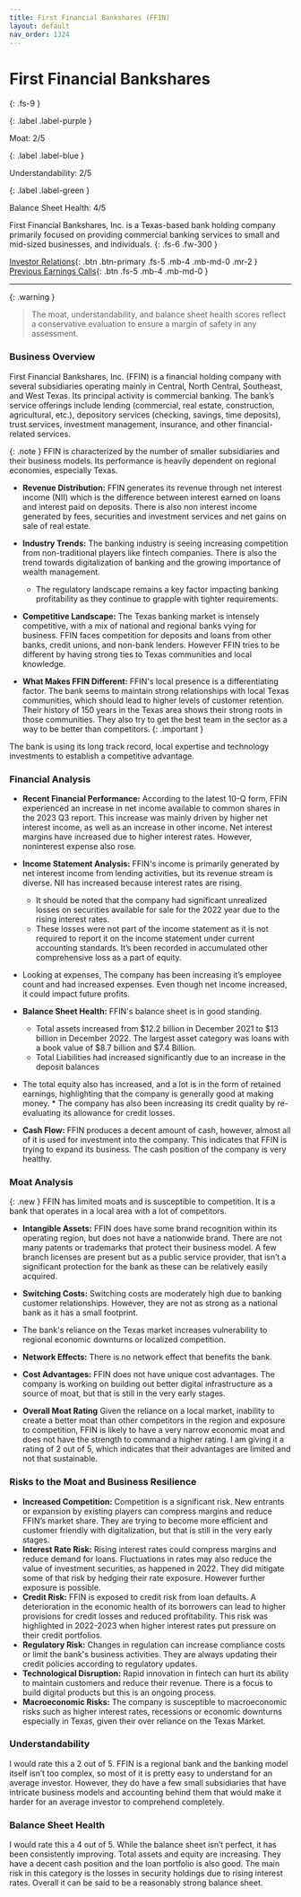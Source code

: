 ```yaml
---
title: First Financial Bankshares (FFIN)
layout: default
nav_order: 1324
---
```


# First Financial Bankshares
{: .fs-9 }

{: .label .label-purple }

Moat: 2/5

{: .label .label-blue }

Understandability: 2/5

{: .label .label-green }

Balance Sheet Health: 4/5

First Financial Bankshares, Inc. is a Texas-based bank holding company primarily focused on providing commercial banking services to small and mid-sized businesses, and individuals.
{: .fs-6 .fw-300 }

[Investor Relations](https://www.google.com/search?q=FFIN+investor+relations){: .btn .btn-primary .fs-5 .mb-4 .mb-md-0 .mr-2 }
[Previous Earnings Calls](https://discountingcashflows.com/company/FFIN/transcripts/){: .btn .fs-5 .mb-4 .mb-md-0 }

---

{: .warning }
>The moat, understandability, and balance sheet health scores reflect a conservative evaluation to ensure a margin of safety in any assessment.



### Business Overview

First Financial Bankshares, Inc. (FFIN) is a financial holding company with several subsidiaries operating mainly in Central, North Central, Southeast, and West Texas. Its principal activity is commercial banking. The bank’s service offerings include lending (commercial, real estate, construction, agricultural, etc.), depository services (checking, savings, time deposits), trust services, investment management, insurance, and other financial-related services.

{: .note }
FFIN is characterized by the number of smaller subsidiaries and their business models. Its performance is heavily dependent on regional economies, especially Texas.

* **Revenue Distribution:** FFIN generates its revenue through net interest income (NII) which is the difference between interest earned on loans and interest paid on deposits. There is also non interest income generated by fees, securities and investment services and net gains on sale of real estate.

* **Industry Trends:** The banking industry is seeing increasing competition from non-traditional players like fintech companies. There is also the trend towards digitalization of banking and the growing importance of wealth management.  
    *   The regulatory landscape remains a key factor impacting banking profitability as they continue to grapple with tighter requirements.
* **Competitive Landscape:** The Texas banking market is intensely competitive, with a mix of national and regional banks vying for business. FFIN faces competition for deposits and loans from other banks, credit unions, and non-bank lenders. However FFIN tries to be different by having strong ties to Texas communities and local knowledge.

* **What Makes FFIN Different:** FFIN's local presence is a differentiating factor. The bank seems to maintain strong relationships with local Texas communities, which should lead to higher levels of customer retention. Their history of 150 years in the Texas area shows their strong roots in those communities. They also try to get the best team in the sector as a way to be better than competitors.
{: .important }

The bank is using its long track record, local expertise and technology investments to establish a competitive advantage.

### Financial Analysis

*   **Recent Financial Performance:** According to the latest 10-Q form, FFIN experienced an increase in net income available to common shares in the 2023 Q3 report. This increase was mainly driven by higher net interest income, as well as an increase in other income. Net interest margins have increased due to higher interest rates. However, noninterest expense also rose.

*   **Income Statement Analysis:** FFIN's income is primarily generated by net interest income from lending activities, but its revenue stream is diverse. NII has increased because interest rates are rising.
     * It should be noted that the company had significant unrealized losses on securities available for sale for the 2022 year due to the rising interest rates.
      *   These losses were not part of the income statement as it is not required to report it on the income statement under current accounting standards. It’s been recorded in accumulated other comprehensive loss as a part of equity.
 * Looking at expenses, The company has been increasing it’s employee count and had increased expenses. Even though net income increased, it could impact future profits. 

*   **Balance Sheet Health:** FFIN's balance sheet is in good standing.

    *   Total assets increased from $12.2 billion in December 2021 to $13 billion in December 2022. The largest asset category was loans with a book value of $8.7 billion and $7.4 Billion.
     *   Total Liabilities had increased significantly due to an increase in the deposit balances
   * The total equity also has increased, and a lot is in the form of retained earnings, highlighting that the company is generally good at making money.
    * The company has also been increasing its credit quality by re-evaluating its allowance for credit losses.

*   **Cash Flow:** FFIN produces a decent amount of cash, however, almost all of it is used for investment into the company. This indicates that FFIN is trying to expand its business. The cash position of the company is very healthy. 

### Moat Analysis
{: .new }
FFIN has limited moats and is susceptible to competition. It is a bank that operates in a local area with a lot of competitors.

*   **Intangible Assets:** FFIN does have some brand recognition within its operating region, but does not have a nationwide brand. There are not many patents or trademarks that protect their business model. A few branch licenses are present but as a public service provider, that isn’t a significant protection for the bank as these can be relatively easily acquired.

*   **Switching Costs:** Switching costs are moderately high due to banking customer relationships. However, they are not as strong as a national bank as it has a small footprint.
   *   The bank's reliance on the Texas market increases vulnerability to regional economic downturns or localized competition. 

*   **Network Effects:** There is no network effect that benefits the bank. 

*   **Cost Advantages:** FFIN does not have unique cost advantages. The company is working on building out better digital infrastructure as a source of moat, but that is still in the very early stages. 
* **Overall Moat Rating** Given the reliance on a local market, inability to create a better moat than other competitors in the region and exposure to competition, FFIN is likely to have a very narrow economic moat and does not have the strength to command a higher rating. I am giving it a rating of 2 out of 5, which indicates that their advantages are limited and not that sustainable.

### Risks to the Moat and Business Resilience

*   **Increased Competition:** Competition is a significant risk. New entrants or expansion by existing players can compress margins and reduce FFIN’s market share. They are trying to become more efficient and customer friendly with digitalization, but that is still in the very early stages.
*   **Interest Rate Risk:** Rising interest rates could compress margins and reduce demand for loans. Fluctuations in rates may also reduce the value of investment securities, as happened in 2022. They did mitigate some of that risk by hedging their rate exposure. However further exposure is possible. 
*  **Credit Risk:** FFIN is exposed to credit risk from loan defaults. A deterioration in the economic health of its borrowers can lead to higher provisions for credit losses and reduced profitability. This risk was highlighted in 2022-2023 when higher interest rates put pressure on their credit portfolios.
*   **Regulatory Risk:** Changes in regulation can increase compliance costs or limit the bank's business activities. They are always updating their credit policies according to regulatory updates. 
*   **Technological Disruption:** Rapid innovation in fintech can hurt its ability to maintain customers and reduce their revenue. There is a focus to build digital products but this is an ongoing process. 
*   **Macroeconomic Risks:** The company is susceptible to macroeconomic risks such as higher interest rates, recessions or economic downturns especially in Texas, given their over reliance on the Texas Market.

### Understandability
I would rate this a 2 out of 5. FFIN is a regional bank and the banking model itself isn’t too complex, so most of it is pretty easy to understand for an average investor. However, they do have a few small subsidiaries that have intricate business models and accounting behind them that would make it harder for an average investor to comprehend completely.

### Balance Sheet Health
I would rate this a 4 out of 5. While the balance sheet isn’t perfect, it has been consistently improving. Total assets and equity are increasing. They have a decent cash position and the loan portfolio is also good. The main risk in this category is the losses in security holdings due to rising interest rates. Overall it can be said to be a reasonably strong balance sheet.
